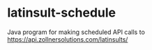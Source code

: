# latinsult-schedule
Java program for making scheduled API calls to https://api.zollnersolutions.com/latinsults/
